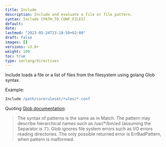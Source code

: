 ```yaml
---
title: Include
description: Include and evaluate a file or file pattern.
syntax: Include [PATH_TO_CONF_FILES]
default: 
date: 
lastmod: "2023-05-24T23:18:50+02:00"
draft: false
images: []
versions: v3.0+
weight: 100
toc: true
type: seclang/directives
---
```

[//]: <> (This file is generated by tools/directivesgen. DO NOT EDIT.)
Include loads a file or a list of files from the filesystem using golang Glob syntax.

Example:

```apache
Include /path/coreruleset/rules/*.conf
```

Quoting [Glob documentation](https://pkg.go.dev/path/filepath#Glob):
> The syntax of patterns is the same as in Match. The pattern may describe hierarchical
> names such as /usr/*/bin/ed (assuming the Separator is ‘/’).
> Glob ignores file system errors such as I/O errors reading directories. The only possible returned error is ErrBadPattern, when pattern is malformed.
